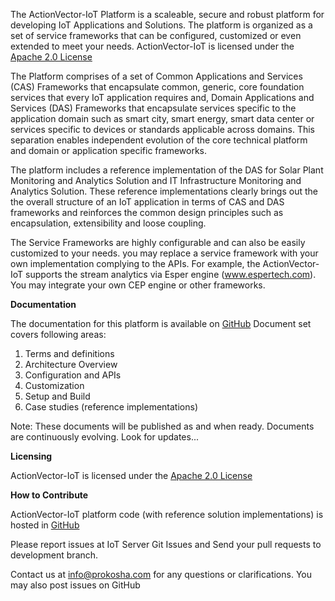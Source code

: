 The ActionVector-IoT Platform is a scaleable, secure and robust platform for developing IoT Applications and Solutions. The platform is organized as a set of service frameworks that can be configured, customized or even extended to meet your needs.
ActionVector-IoT is licensed under the <a href="https://www.apache.org/licenses/LICENSE-2.0" target="_blank">Apache 2.0 License</a>

The Platform comprises of a set of Common Applications and Services (CAS) Frameworks that encapsulate common, generic, core foundation services that  every IoT application requires and, Domain Applications and Services (DAS) Frameworks that encapsulate services specific to the application domain such as smart city, smart energy, smart data center or services specific to devices or standards applicable across domains. This separation enables independent evolution of the core technical platform and domain or application specific frameworks.

The platform includes a reference implementation of the DAS for Solar Plant Monitoring and Analytics Solution and IT Infrastructure Monitoring and Analytics Solution. These reference implementations clearly brings out the the overall structure of an IoT application in terms of CAS and DAS frameworks and reinforces the common design principles such as encapsulation, extensibility and loose coupling.

The Service Frameworks are highly configurable and can also be easily customized to your needs. you may replace a service framework with your own implementation complying to the APIs. For example, the ActionVector-IoT supports the stream analytics via Esper engine (www.espertech.com). You may integrate your own CEP engine or other frameworks.

<b>Documentation</b>

The documentation for this platform is available on <a href="https://github.com/prokoshaiot/ActionVectorIoTPlatform/tree/master/documentation" target="_blank" >GitHub</a>
Document set covers following areas:
1. Terms and definitions
2. Architecture Overview
3. Configuration and APIs
4. Customization
5. Setup and Build
6. Case studies (reference implementations)

Note: These documents will be published as and when ready. Documents are continuously evolving. Look for updates...

<b>Licensing</b>

ActionVector-IoT is licensed under the <a href="https://www.apache.org/licenses/LICENSE-2.0" target="_blank">Apache 2.0 License</a>

<b>How to Contribute</b>

ActionVector-IoT platform code (with reference solution implementations) is hosted in <a href="https://github.com/prokoshaiot/ActionVectorIoTPlatform" target="_blank">GitHub</a>

Please report issues at IoT Server Git Issues and Send your pull requests to development branch.

Contact us at info@prokosha.com for any questions or clarifications. You may also post issues on GitHub
